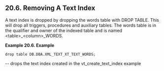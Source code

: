 <div>

<div>

<div>

<div>

## 20.6. Removing A Text Index

</div>

</div>

</div>

A text index is dropped by dropping the words table with DROP TABLE.
This will drop all triggers, procedures and auxiliary tables. The words
table is in the qualifier and owner of the indexed table and is named
\<table\>\_\<column\>\_WORDS.

<div>

**Example 20.6. Example**

<div>

``` programlisting
drop table DB.DBA.XML_TEXT_XT_TEXT_WORDS;
```

-- drops the text index created in the vt_create_text_index example

</div>

</div>

  

</div>
